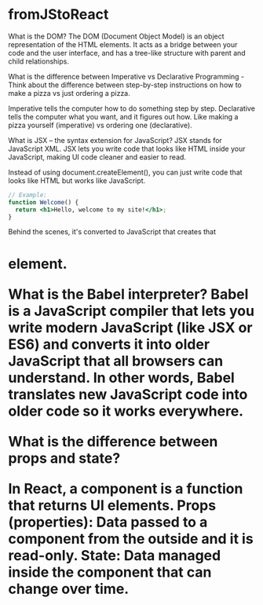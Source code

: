 # fromJStoReact

What is the DOM?
The DOM (Document Object Model) is an object representation of the HTML elements. It acts as a bridge between your code and the user interface, and has a tree-like structure with parent and child relationships.

What is the difference between Imperative vs Declarative Programming - Think about the difference between step-by-step instructions on how to make a pizza vs just ordering a pizza.

Imperative tells the computer how to do something step by step.
Declarative tells the computer what you want, and it figures out how.
Like making a pizza yourself (imperative) vs ordering one (declarative).


What is JSX – the syntax extension for JavaScript?
JSX stands for JavaScript XML.
JSX lets you write code that looks like HTML inside your JavaScript, making UI code cleaner and easier to read.

Instead of using document.createElement(), you can just write code that looks like HTML but works like JavaScript.

```jsx
// Example:
function Welcome() {
  return <h1>Hello, welcome to my site!</h1>;
}
```

Behind the scenes, it's converted to JavaScript that creates that <h1> element.

What is the Babel interpreter?
Babel is a JavaScript compiler that lets you write modern JavaScript (like JSX or ES6) and converts it into older JavaScript that all browsers can understand. In other words, Babel translates new JavaScript code into older code so it works everywhere.

What is the difference between props and state?

In React, a component is a function that returns UI elements.
Props (properties): Data passed to a component from the outside and it is read-only.
State: Data managed inside the component that can change over time.